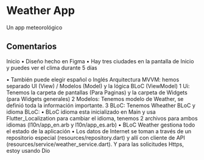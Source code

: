 # Weather App

Un app meteorológico

## Comentarios

Inicio
 • Diseño hecho en Figma
 • Hay tres ciudades en la pantalla de Inicio y puedes ver el clima durante 5 días

 • También puede elegir español o Inglés
Arquitectura
MVVM: hemos separado UI (View) / Modelos (Model) y la lógica BLoC (ViewModel)
 1 Ui: Tenemos la carpeta de pantallas (Para Paginas) y la carpeta de Widgets (para Widgets generales)
 2 Modelos: Tenemos modelo de Weather, se definió toda la información importante.
 3 BLoC: Tenemos Wheather BLoC y idioma BLoC:
 • BLoC idioma esta inicializado en Main y usa Flutter_Localization para cambiar el idioma, tenemos 2 archivos para ambos idiomas (l10n/app_en.arb y l10n/app_es.arb)
 • BLoC Weather gestiona todo el estado de la aplicación
 • Los datos de Internet se toman a través de un repositorio especial (resources/repository.dart) y allí con cliente de API (resources/service/weather_service.dart). Y para las solicitudes Https, estoy usando Dio

